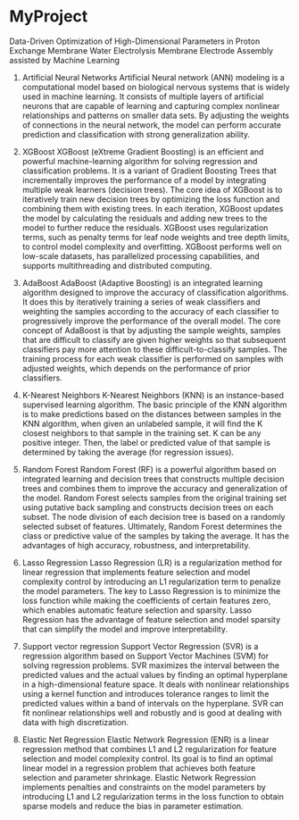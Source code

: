 # MyProject
Data-Driven Optimization of High-Dimensional Parameters in Proton Exchange Membrane Water Electrolysis Membrane Electrode Assembly assisted by Machine Learning
1.	Artificial Neural Networks
Artificial Neural network (ANN) modeling is a computational model based on biological nervous systems that is widely used in machine learning. It consists of multiple layers of artificial neurons that are capable of learning and capturing complex nonlinear relationships and patterns on smaller data sets. By adjusting the weights of connections in the neural network, the model can perform accurate prediction and classification with strong generalization ability.

2. XGBoost
XGBoost (eXtreme Gradient Boosting) is an efficient and powerful machine-learning algorithm for solving regression and classification problems. It is a variant of Gradient Boosting Trees that incrementally improves the performance of a model by integrating multiple weak learners (decision trees). The core idea of XGBoost is to iteratively train new decision trees by optimizing the loss function and combining them with existing trees. In each iteration, XGBoost updates the model by calculating the residuals and adding new trees to the model to further reduce the residuals. XGBoost uses regularization terms, such as penalty terms for leaf node weights and tree depth limits, to control model complexity and overfitting. XGBoost performs well on low-scale datasets, has parallelized processing capabilities, and supports multithreading and distributed computing. 

3. AdaBoost
AdaBoost (Adaptive Boosting) is an integrated learning algorithm designed to improve the accuracy of classification algorithms. It does this by iteratively training a series of weak classifiers and weighting the samples according to the accuracy of each classifier to progressively improve the performance of the overall model. The core concept of AdaBoost is that by adjusting the sample weights, samples that are difficult to classify are given higher weights so that subsequent classifiers pay more attention to these difficult-to-classify samples. The training process for each weak classifier is performed on samples with adjusted weights, which depends on the performance of prior classifiers.

4. K-Nearest Neighbors
K-Nearest Neighbors (KNN) is an instance-based supervised learning algorithm. The basic principle of the KNN algorithm is to make predictions based on the distances between samples in the KNN algorithm, when given an unlabeled sample, it will find the K closest neighbors to that sample in the training set. K can be any positive integer. Then, the label or predicted value of that sample is determined by taking the average (for regression issues). 

5. Random Forest
Random Forest (RF) is a powerful algorithm based on integrated learning and decision trees that constructs multiple decision trees and combines them to improve the accuracy and generalization of the model. Random Forest selects samples from the original training set using putative back sampling and constructs decision trees on each subset. The node division of each decision tree is based on a randomly selected subset of features. Ultimately, Random Forest determines the class or predictive value of the samples by taking the average. It has the advantages of high accuracy, robustness, and interpretability. 

6. Lasso Regression
Lasso Regression (LR) is a regularization method for linear regression that implements feature selection and model complexity control by introducing an L1 regularization term to penalize the model parameters. The key to Lasso Regression is to minimize the loss function while making the coefficients of certain features zero, which enables automatic feature selection and sparsity. Lasso Regression has the advantage of feature selection and model sparsity that can simplify the model and improve interpretability. 

7. Support vector regression
Support Vector Regression (SVR) is a regression algorithm based on Support Vector Machines (SVM) for solving regression problems. SVR maximizes the interval between the predicted values and the actual values by finding an optimal hyperplane in a high-dimensional feature space. It deals with nonlinear relationships using a kernel function and introduces tolerance ranges to limit the predicted values within a band of intervals on the hyperplane. SVR can fit nonlinear relationships well and robustly and is good at dealing with data with high discretization. 

8. Elastic Net Regression
Elastic Network Regression (ENR) is a linear regression method that combines L1 and L2 regularization for feature selection and model complexity control. Its goal is to find an optimal linear model in a regression problem that achieves both feature selection and parameter shrinkage. Elastic Network Regression implements penalties and constraints on the model parameters by introducing L1 and L2 regularization terms in the loss function to obtain sparse models and reduce the bias in parameter estimation. 
